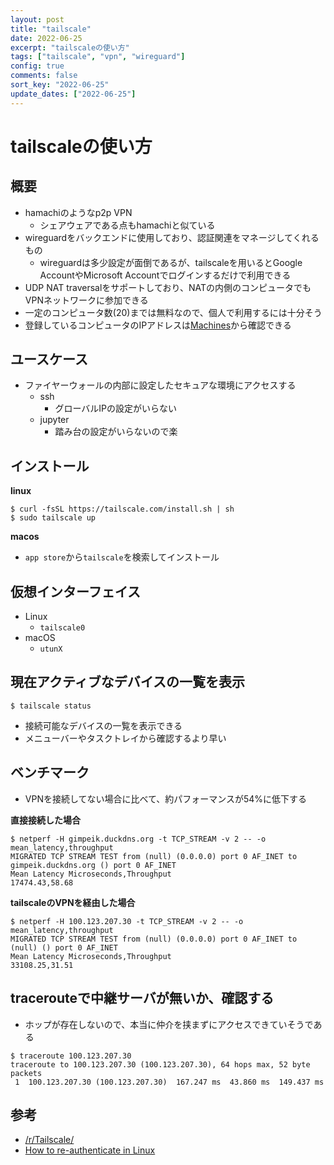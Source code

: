 ```yaml
---
layout: post
title: "tailscale"
date: 2022-06-25
excerpt: "tailscaleの使い方"
tags: ["tailscale", "vpn", "wireguard"]
config: true
comments: false
sort_key: "2022-06-25"
update_dates: ["2022-06-25"]
---
```


# tailscaleの使い方

## 概要
 - hamachiのようなp2p VPN
   - シェアウェアである点もhamachiと似ている
 - wireguardをバックエンドに使用しており、認証関連をマネージしてくれるもの
   - wireguardは多少設定が面倒であるが、tailscaleを用いるとGoogle AccountやMicrosoft Accountでログインするだけで利用できる
 - UDP NAT traversalをサポートしており、NATの内側のコンピュータでもVPNネットワークに参加できる
 - 一定のコンピュータ数(20)までは無料なので、個人で利用するには十分そう
 - 登録しているコンピュータのIPアドレスは[Machines](https://login.tailscale.com/admin/machines)から確認できる

## ユースケース
 - ファイヤーウォールの内部に設定したセキュアな環境にアクセスする
   - ssh
     - グローバルIPの設定がいらない
   - jupyter
     - 踏み台の設定がいらないので楽

## インストール

**linux**
```console
$ curl -fsSL https://tailscale.com/install.sh | sh
$ sudo tailscale up
```

**macos**
 - `app store`から`tailscale`を検索してインストール

## 仮想インターフェイス
 - Linux
   - `tailscale0`
 - macOS
   - `utunX`

## 現在アクティブなデバイスの一覧を表示

```console
$ tailscale status
```
 - 接続可能なデバイスの一覧を表示できる
 - メニューバーやタスクトレイから確認するより早い

## ベンチマーク
 - VPNを接続してない場合に比べて、約パフォーマンスが54%に低下する

**直接接続した場合**
```console
$ netperf -H gimpeik.duckdns.org -t TCP_STREAM -v 2 -- -o mean_latency,throughput
MIGRATED TCP STREAM TEST from (null) (0.0.0.0) port 0 AF_INET to gimpeik.duckdns.org () port 0 AF_INET
Mean Latency Microseconds,Throughput
17474.43,58.68
```

**tailscaleのVPNを経由した場合**
```console
$ netperf -H 100.123.207.30 -t TCP_STREAM -v 2 -- -o mean_latency,throughput
MIGRATED TCP STREAM TEST from (null) (0.0.0.0) port 0 AF_INET to (null) () port 0 AF_INET
Mean Latency Microseconds,Throughput
33108.25,31.51
```

## tracerouteで中継サーバが無いか、確認する
 - ホップが存在しないので、本当に仲介を挟まずにアクセスできていそうである

```console
$ traceroute 100.123.207.30
traceroute to 100.123.207.30 (100.123.207.30), 64 hops max, 52 byte packets
 1  100.123.207.30 (100.123.207.30)  167.247 ms  43.860 ms  149.437 ms
```

## 参考
 - [/r/Tailscale/](https://www.reddit.com/r/Tailscale/)
 - [How to re-authenticate in Linux](https://github.com/tailscale/tailscale/issues/367)
